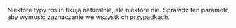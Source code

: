 Niektóre typy roślin tikują naturalnie, ale niektóre nie. Sprawdź ten parametr, aby wymusić zaznaczanie we wszystkich przypadkach.